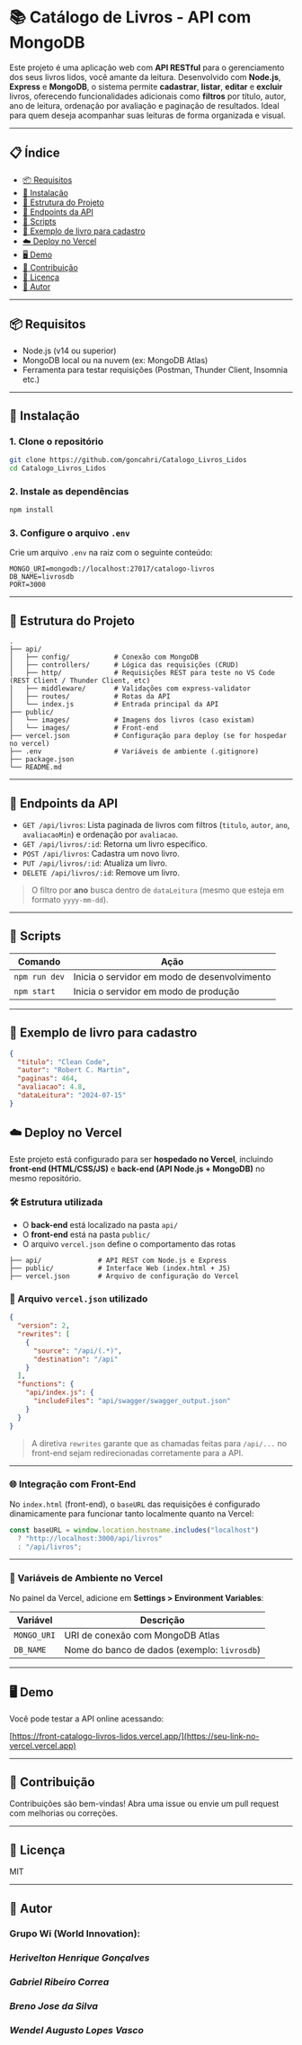 # 📚 Catálogo de Livros - API com MongoDB

Este projeto é uma aplicação web com **API RESTful** para o gerenciamento dos seus livros lidos, você amante da leitura. Desenvolvido com **Node.js**, **Express** e **MongoDB**, o sistema permite **cadastrar**, **listar**, **editar** e **excluir** livros, oferecendo funcionalidades adicionais como **filtros** por título, autor, ano de leitura, ordenação por avaliação e paginação de resultados. Ideal para quem deseja acompanhar suas leituras de forma organizada e visual.

---

## 📋 Índice

- [📦 Requisitos](#-requisitos)
- [🚀 Instalação](#-instalação)
- [📂 Estrutura do Projeto](#-estrutura-do-projeto)
- [🔌 Endpoints da API](#-endpoints-da-api)
- [📜 Scripts](#-scripts)
- [💾 Exemplo de livro para cadastro](#-exemplo-de-livro-para-cadastro)
- [☁️ Deploy no Vercel](#️-deploy-no-vercel)
- [🖥️ Demo](#️-demo)
- [🤝 Contribuição](#-contribuição)
- [📝 Licença](#-licença)
- [👤 Autor](#-autor)

---

## 📦 Requisitos

- Node.js (v14 ou superior)
- MongoDB local ou na nuvem (ex: MongoDB Atlas)
- Ferramenta para testar requisições (Postman, Thunder Client, Insomnia etc.)

---

## 🚀 Instalação

### 1. Clone o repositório

```bash
git clone https://github.com/goncahri/Catalogo_Livros_Lidos
cd Catalogo_Livros_Lidos

```

### 2. Instale as dependências

```bash
npm install
```

### 3. Configure o arquivo `.env`

Crie um arquivo `.env` na raiz com o seguinte conteúdo:

```env
MONGO_URI=mongodb://localhost:27017/catalogo-livros
DB_NAME=livrosdb
PORT=3000
```

---

## 📂 Estrutura do Projeto

```
.
├── api/
│   ├── config/           # Conexão com MongoDB
│   ├── controllers/      # Lógica das requisições (CRUD)
│   ├── http/             # Requisições REST para teste no VS Code (REST Client / Thunder Client, etc)
│   ├── middleware/       # Validações com express-validator
│   ├── routes/           # Rotas da API
│   └── index.js          # Entrada principal da API
├── public/
│   └── images/           # Imagens dos livros (caso existam)
│   └── images/           # Front-end
├── vercel.json           # Configuração para deploy (se for hospedar no vercel)
├── .env                  # Variáveis de ambiente (.gitignore)
├── package.json
└── README.md
```

---

## 🔌 Endpoints da API

- `GET /api/livros`: Lista paginada de livros com filtros (`titulo`, `autor`, `ano`, `avaliacaoMin`) e ordenação por `avaliacao`.
- `GET /api/livros/:id`: Retorna um livro específico.
- `POST /api/livros`: Cadastra um novo livro.
- `PUT /api/livros/:id`: Atualiza um livro.
- `DELETE /api/livros/:id`: Remove um livro.

> O filtro por **ano** busca dentro de `dataLeitura` (mesmo que esteja em formato `yyyy-mm-dd`).

---

## 📜 Scripts

| Comando         | Ação                                     |
|----------------|------------------------------------------|
| `npm run dev`  | Inicia o servidor em modo de desenvolvimento |
| `npm start`    | Inicia o servidor em modo de produção    |

---

## 💾 Exemplo de livro para cadastro

```json
{
  "titulo": "Clean Code",
  "autor": "Robert C. Martin",
  "paginas": 464,
  "avaliacao": 4.8,
  "dataLeitura": "2024-07-15"
}
```

## ☁️ Deploy no Vercel

Este projeto está configurado para ser **hospedado no Vercel**, incluindo **front-end (HTML/CSS/JS)** e **back-end (API Node.js + MongoDB)** no mesmo repositório.

### 🛠 Estrutura utilizada

- O **back-end** está localizado na pasta `api/`
- O **front-end** está na pasta `public/`
- O arquivo `vercel.json` define o comportamento das rotas

```
├── api/              # API REST com Node.js e Express
├── public/           # Interface Web (index.html + JS)
├── vercel.json       # Arquivo de configuração do Vercel
```

### 🔁 Arquivo `vercel.json` utilizado

```json
{
  "version": 2,
  "rewrites": [
    {
      "source": "/api/(.*)",
      "destination": "/api"
    }
  ],
  "functions": {
    "api/index.js": {
      "includeFiles": "api/swagger/swagger_output.json"
    }
  }
}
```

> A diretiva `rewrites` garante que as chamadas feitas para `/api/...` no front-end sejam redirecionadas corretamente para a API.

---

### 🌐 Integração com Front-End

No `index.html` (front-end), o `baseURL` das requisições é configurado dinamicamente para funcionar tanto localmente quanto na Vercel:

```js
const baseURL = window.location.hostname.includes("localhost")
  ? "http://localhost:3000/api/livros"
  : "/api/livros";
```

---

### 🔐 Variáveis de Ambiente no Vercel

No painel da Vercel, adicione em **Settings > Environment Variables**:

| Variável     | Descrição                                   |
|--------------|----------------------------------------------|
| `MONGO_URI`  | URI de conexão com MongoDB Atlas             |
| `DB_NAME`    | Nome do banco de dados (exemplo: `livrosdb`) |

---

## 🖥️ Demo

Você pode testar a API online acessando:

[https://front-catalogo-livros-lidos.vercel.app/](https://seu-link-no-vercel.vercel.app)  

---

## 🤝 Contribuição

Contribuições são bem-vindas! Abra uma issue ou envie um pull request com melhorias ou correções.

---

## 📝 Licença

MIT

---

## 👤 Autor

### Grupo Wi (World Innovation):
### *Herivelton Henrique Gonçalves*
### *Gabriel Ribeiro Correa*
### *Breno Jose da Silva*
### *Wendel Augusto Lopes Vasco*